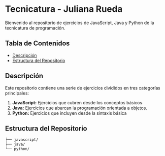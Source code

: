 # Tecnicatura - Juliana Rueda

Bienvenido al repositorio de ejercicios de JavaScript, Java y Python de la tecnicatura de programación.

## Tabla de Contenidos

- [Descripción](#descripción)
- [Estructura del Repositorio](#estructura-del-repositorio)

## Descripción

Este repositorio contiene una serie de ejercicios divididos en tres categorías principales:

1. **JavaScript:** Ejercicios que cubren desde los conceptos básicos
2. **Java:** Ejercicios que abarcan la programación orientada a objetos.
3. **Python:** Ejercicios que incluyen desde la sintaxis básica

## Estructura del Repositorio

```markdown
├── javascript/
├── java/
└── python/

